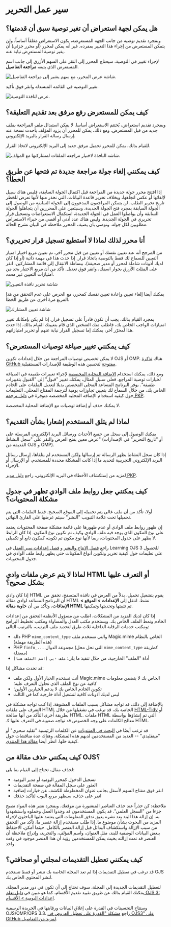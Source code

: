 # سير عمل التحرير

## هل يمكن لجهة استعراض أن تغير توصية سبق أن قدمتها؟

وبمجرد تقديم توصية من جانب الجهة المستعرِضة، يكون الاستعراض مغلقاً أساساً. ولن يتمكن المستعرض من إجراء هذا التغيير بمفرده. غير أنه يمكن لمحرر (أو محرر جزئي) أن يغير توصية المستعرِض نيابة عنه.

لإجراء تغيير في التوصية، سيحتاج المحرر إلى النقر على السهم الأزرق إلى جانب اسم المستعرض الذي يتبعه **مراجعة التفاصيل**.

![شاشة عرض المحرر، مع سهم يشير إلى مراجعة التفاصيل.](./assets/review-details.png)

تغيير التوصية في القائمة المنسدلة وانقر فوق تأكيد.

![عرض لنافذة التوصية.](./assets/review-recommendation.png)

## كيف يمكن للمستعرض رفع مرفق بعد تقديم التعليقة؟

وبمجرد تقديم استعراض، يُختتم الاستعراض أساسا. لا يمكن استبدال ملف المراجعة بملف جديد من قبل المستعرض. ومع ذلك، يمكن للمحرر أن يزود المؤلف بأحدث نسخة عند إرسال رسالة القرار بالبريد الإلكتروني.

للقيام بذلك، يمكن للمحرر تحميل مرفق جديد إلى البريد الإلكتروني لاتخاذ القرار.

![شاشة النافذة لاختيار مراجعة الملفات لمشاركتها مع المؤلف.](./assets/review-share-files.png)

## كيف يمكنني إلغاء جولة مراجعة جديدة تم فتحها عن طريق الخطأ؟

إذا افتتح محرر جولة جديدة من المراجعة قبل اكتمال الجولة السابقة، فليس هناك سبيل لإلغائها أو عكس اتجاهها، وبخلاف تحرير قاعدة البيانات، التي نحذر منها لأنها تعرض للخطر تاريخ تحرير الطلب. لن يتمكن المراجعون المدعوون إلى الجولة السابقة من الوصول إلى الجولة السابقة بمجرد فتح الجولة الجديدة. وسيتعين على المحررين أن يتجاهلوا الجولة السابقة وأن يواصلوا العمل في الجولة الجديدة، استكمال الاستعراضات وتسجيل قرار تحريري في الجولة الجديدة. وليس هناك عدد أدنى أو أقصى من خبراء الاستعراض مطلوبين لكل جولة. ونوصي بأن يضيف المحرر ملاحظة في البيان تشرح الحالة.

## أنا محرر لذلك لماذا لا أستطيع تسجيل قرار تحريري؟

من المرجح أنه عند تعيين نفسك أو تعيين من قبل محرر آخر، تم تعيين مربع اختيار امتياز التعيين للسماح لك فقط بالتوصية باتخاذ قرار. إذا حدث هذا في مهمة ذاتية (أو إذا كان لديك أذونات شاملة لمحرر أو مدير صحيفة)، ببساطة الانتقال إلى قائمة المشاركين، انقر على المثلث الأزرق بجوار اسمك، وانقر فوق تعديل. تأكد من أن مربع الاختيار يحد من امتيازات التعيين غير محدد.

![شاشة تحرير نافذة التعيين](./assets/assignment-privileges.png)

يمكنك أيضا إلغاء تعيين وإعادة تعيين نفسك كمحرر، مع الحرص على عدم التحقق من هذا المربع مرة أخرى عن طريق الخطأ.

![شاشة تعيين المشارك](./assets/reassign-privileges.png)

بمجرد القيام بذلك، يجب أن تكون قادراً على تسجيل قرار. إذا لم يكن بإمكانك تغيير امتيازات الواجب الخاص بك، فاطلب منك الشخص الذي قام بتعيينك القيام بذلك. إذا حدث هذا لمحرّر آخر، يمكنك إما تسجيل القرار نيابة عنهم أو تحرير امتيازاتهم.

## كيف يمكنني تغيير صياغة توصيات المستعرض؟

لا يمكن تخصيص توصيات المراجعة من خلال إعدادات تكوين OJS أو OMP. هناك [تذكرة GitHub مفتوحة](https://github.com/pkp/pkp-lib/issues/1660) لتحسين هذه الوظيفة للإصدارات المستقبلية.

ومع ذلك، يمكنك استخدام [الإضافة المحلية المخصصة](https://github.com/pkp/customLocale) لإجراء تغييرات طفيفة في الصياغة لخيارات توصية المراجع. فعلى سبيل المثال، يمكنك تغيير "قبول" إلى "القبول بتغييرات طفيفة".  يوفر البرنامج المساعد المحلي المخصص بديلا لتعديل الملفات على الخادم الخاص بك، من خلال السماح لك بتعيين تجاوزات يومية لترجمة المفتاح المحلي. التعليمات حول كيفية استخدام الإضافة المحلية المخصصة متوفرة في [دليل ترجمة PKP](https://docs.pkp.sfu.ca/translating-guide/en/customize-locale).

لا يمكنك حذف أو إضافة توصيات مع الإضافة المحلية المخصصة.

## لماذا لم يتلق المستخدم إشعارا بشأن التقديم؟

يمكنك الوصول إلى سجل من جميع الأحداث ورسائل البريد الإلكتروني المرسلة على عرض معين بفتح العرض والنقر على "سجل النشاط" (أو "تاريخ التحرير" في الإصدارات القديمة من OJS و OMP).

إذا كان سجل النشاط يظهر الرسالة تم إرسالها ولكن المستخدم لم يتلقاها، إرسال رسائل البريد الإلكتروني التجريبية لتحديد ما إذا كانت المشكلة محددة للمستخدم، أو الإرسال أو الإجراء.

لمزيد من إستكشاف الأخطاء في البريد الإلكتروني، راجع [دليل مدير PKP](https://docs.pkp.sfu.ca/admin-guide/en/email).

## كيف يمكنني جعل روابط ملف الوادي تظهر في جدول مشكلة المحتويات؟

أولا، تأكد من أن ملف غالي يتم تحميله إلى الموقع الصحيح. فقط الملفات التي يتم تحميلها تحت علامة التبويب "النشر" سيتم عرضها على القارئ النهائي.

إن ظهور روابط ملف الوادي أو عدم ظهورها على قائمة مشكلة صفحة المحتويات يعتمد على نوع المكون الذي يوجد فيه ملف الوادي وكيف تم تكوين نوع المكون. إذا كان الرابط لا يظهر على جدول المحتويات، ربما لأنها نوع مكون تم تكوينه كمكون تابع أو تكميلي.

راجع [فصل الإنتاج والنشر](https://docs.pkp.sfu.ca/learning-ojs/en/production-publication#galley-file-component-types) و [فصل إعدادات سير العمل](https://docs.pkp.sfu.ca/learning-ojs/en/settings-workflow#components) في Learning OJS 3 للحصول على تعليمات حول كيفية تحرير وتكوين أنواع المكونات حتى يظهر رابط ملف الوادي في جدول المحتويات.

## لماذا لا يتم عرض ملفات وادي HTML أو التعرف عليها بشكل صحيح؟

إذا كان وادي HTML يقوم بتشغيل تحميل، بدلاً من العرض في نافذة المتصفح، تحقق من أن البرنامج المساعد لوادي مقالة HTML نشط. انتقل إلى **الإعدادات > الموقع > الإضافات**، وتأكد من أن **حاوية مقالة HTML** تم تثبيتها وتحديثها وتمكينها.

إذا كان لديك المزيد من المشكلات، اطلب من مسؤول الأنظمة التحقق من إعدادات الخادم ونمط الملف الخاص بك. ويستخدم مكتب العدل والمساواة ومكتب تخطيط البرامج ومكتب خدمات الرقابة الداخلية ثلاث طرق لتحديد ملف الترتيب، بالترتيب التالي:

- دالة PHP `mime_content_type` والتي تستخدم ملف Magic.mime الخاص بالنظام (هذه الطريقة مهملة)
- PHP `finfo_...` مجموعة الدوال (التي تحل محل `mime_content_type` كطريقة مفضلة)
- أداة "الملف" الخارجية، من خلال تنفيذ ما يلي: `ملف -بي [اسم الملف هنا]`

قد تحدث مشاكل إذا:

- أنت تستخدم الخيار الأول ولكن ملف Magic.mime الخاص بك لا يتضمن معلومات كافية عن نوع الملف الذي تحاول التعرف عليه؛
- تكوين الخادم الخاص بك لا يدعم الخيارين الأولين؛
- ليس لديك أذونات كافية لتشغيل أداة خارجية كما في الثالث

بالإضافة إلى ذلك، قد تواجه مشاكل بسبب الملفات المشوهة. إذا كنت تواجه مشكلة في التعرف على ملفات HTML الخاصة بك، قد ترغب في تشغيلها من خلال [HTML-Tidy](http://www.w3.org/People/Raggett/tidy/) أو بطريقة أخرى التأكد من أنها صالحة HTML. ملفات HTML التي تم إنشاؤها بواسطة معالج الكلمات على وجه الخصوص قد تواجه صعوبة في التعرف عليها كـ HTML.

قد ترغب أيضًا في [البحث في المنتديات](https://forum.pkp.sfu.ca/search?q=magic%20mime) عن الكلمات الرئيسية "تقليد سحري" أو "ميتقليدي" -- العديد من المستخدمين لديهم هذه المشكلة. وهناك عدة مناقشات حول كيفية حلها. انظر أيضا [مقالة هذا المنتدى](http://forum.pkp.sfu.ca/t/error-message-on-upload-no-file-uploaded-or-invalid-file-type/29606).

## كيف يمكنني حذف مقالة من OJS؟

لحذف مقال، تحتاج إلى القيام بما يلي:

- تسجيل الدخول كمحرر اليومية أو مدير اليومية
- العثور على سجل المقالة في صفحة التقديمات
- انقر فوق مفتاح السهم لأسفل بجانب عنوان المخطوطة للكشف عن خيارات إضافية
- انقر على حذف، سيظهر مربع البوب لتأكيد حذفك

ملاحظة: كن حذراً عند حذف العناصر المنشورة من موقعك. وبمجرد نشر هذه المواد تصبح جزءا من "السجل العلمي". قد يكون المستخدمون قد وجدوا العمل وحملوه واستشهدوا به. إن إزالة هذا البند بعد نشره يعيق تدفق المعلومات التي يعتمد عليها الباحثون لإجراء المزيد من البحوث بشأن موضوع ما. إذا طلب مستخدم إزالة عنصر ما، تأكد من التحقق من سبب الإزالة واستكشاف البدائل قبل إزالة العنصر بالكامل. حيثما أمكن، الاحتفاظ ببعض البيانات الوصفية للبند، مثل العنوان، واسم المؤلف، والتجريد، وإدراج ملاحظة أن العنصر قد تمت إزالته بحيث يمكن للمستخدمين رؤية أن هذا العنصر موجود في وقت واحد.

## كيف يمكنني تعطيل التقديمات لمجلتي أو صحافتي؟

قد ترغب في تعطيل التقديمات إذا لم تعد المجلة الخاصة بك تنشر أو فقط تستخدم OJS لنشر المحتوى الخاص بك.

لتعطيل التقديمات الجديدة إلى المجلة، سوف تحتاج إلى أن تكون في دور مدير المجلة. يمكنك القيام بذلك عن طريق تقييد تقديم الأقسام، كما هو مبين في [دليل تعلم OJS 3: إعدادات اليومية > الأقسام](https://docs.pkp.sfu.ca/learning-ojs/en/journal-setup#restrict-section-submitters).

وستتاح التحسينات في القدرة على إغلاق البيانات ورقابتها في الجريدة الرسمية OJS/OMP/OPS 3.3. راجع [مشكلة "القدرة على تعطيل العروض في OJS3" على GitHub لمزيد من التفاصيل](https://github.com/pkp/pkp-lib/issues/5702).
